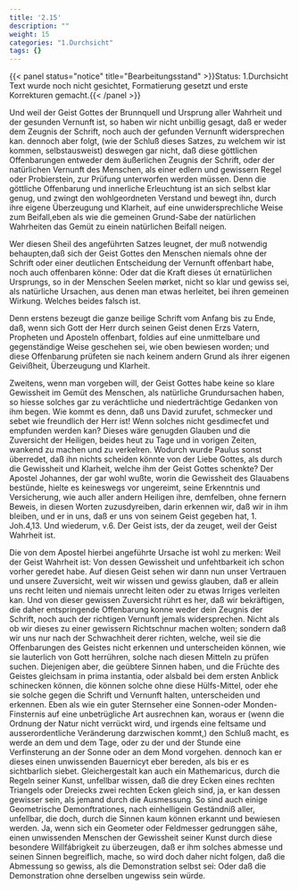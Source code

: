 ```yaml
---
title: '2.15'
description: ""
weight: 15
categories: "1.Durchsicht"
tags: {}
---
```


{{< panel status="notice" title="Bearbeitungsstand" >}}Status: 1.Durchsicht
Text wurde noch nicht gesichtet, Formatierung gesetzt und erste Korrekturen gemacht.{{< /panel >}}

<!-- seite 103 -->


Und weil der Geist Gottes der Brunnquell
und Ursprung aller Wahrheit und der gesunden Vernunft
ist, so haben wir nicht unbillig gesagt, daß er
weder dem Zeugnis der Schrift, noch auch der gefunden
Vernunft widersprechen kan. dennoch
aber folgt, (wie der Schluß dieses Satzes, zu welchem
wir ist kommen, selbstausweist) deswegen gar nicht,
daß diese göttlichen Offenbarungen entweder dem
äußerlichen Zeugnis der Schrift, oder der natürlichen
Vernunft des Menschen, als einer edlern
und gewissern Regel oder Probierstein, zur Prüfung
unterworfen werden müssen. Denn die göttliche
Offenbarung und innerliche Erleuchtung ist
an sich selbst klar genug, und zwingt den wohlgeordneten
Verstand und bewegt ihn, durch ihre eigene
Überzeugung und Klarheit, auf eine unwidersprechliche
Weise zum Beifall,eben als wie die
gemeinen Grund-Sabe der natürlichen Wahrheiten
das Gemüt zu einein natürlichen Beifall
neigen.

Wer diesen Sheil des angeführten Satzes leugnet,
der muß notwendig behaupten,daß sich der Geist Gottes
den Menschen niemals ohne der Schrift oder einer
deutlichen Entscheidung der Vernunft offenbart habe,
noch auch offenbaren könne: Oder dat die Kraft
dieses út ernatürlichen Ursprungs, so in der Menschen
Seelen mørket, nicht so klar und gewiss sei, als natürliche
Ursachen, aus denen man etwas herleitet, bei ihren
gemeinen Wirkung. Welches beides falsch ist.

Denn erstens bezeugt die ganze beilige Schrift
vom Anfang bis zu Ende, daß, wenn sich Gott der
Herr durch seinen Geist denen Erzs Vatern, Propheten
und Aposteln offenbart, foldies auf eine unmittelbare
und gegenständige Weise geschehen sei, wie
oben bewiesen worden; und diese Offenbarung prüfeten
sie nach keinem andern Grund als ihrer eigenen Geivißheit,
Überzeugung und Klarheit.<!-- seite 104 -->

Zweitens, wenn man vorgeben will, der Geist
Gottes habe keine so klare Gewissheit im Gemüt des
Menschen, als natürliche Grundursachen haben, so
hiesse solches gar zu veráchtliche und niederträchtige Gedanken
von ihm begen. Wie kommt es denn, daß uns
David zurufet, schmecker und sebet wie freundlich
der Herr ist! Wenn solches nicht gesdimecfet und empfunden
werden kan? Dieses wäre genugden Glauben
und die Zuversicht der Heiligen, beides heut zu Tage
und in vorigen Zeiten, wankend zu machen und zu verkelren.
Wodurch wurde Paulus sonst überredet, daß
ihn nichts scheiden könnte von der Liebe Gottes,
als durch die Gewissheit und Klarheit, welche ihm der
Geist Gottes schenkte? Der Apostel Johannes, der
gar wohl wußte, worin die Gewissheit des Glauabens
bestünde, hielte es keineswegs vor ungereimt, seine
Erkenntnis und Versicherung, wie auch aller andern
Heiligen ihre, demfelben, ohne fernern Beweis, in diesen
Worten zuzusdyreiben, darin erkennen wir, daß
wir in ihm bleiben, und er in uns, daß er uns von
seinem Geist gegeben hat, 1. Joh.4,13. Und wiederum,
v.6. Der Geist ists, der da zeuget, weil
der Geist Wahrheit ist.

Die von dem Apostel hierbei angeführte Ursache ist
wohl zu merken: Weil der Geist Wahrheit ist:
Von dessen Gewissheit und unfehtbarkeit ich schon vorher
geredet habe. Auf diesen Geist sehen wir dann nun
unser Vertrauen und unsere Zuversicht, weit wir wissen
und gewiss glauben, daß er allein uns recht leiten und niemais
unrecht leiten oder zu etwas Irriges verleiten kan.
Und von dieser gewissen Zuversicht rührt es her, daß wir
bekräftigen, die daher entspringende Offenbarung konne
weder dein Zeugnis der Schrift, noch auch der richtigen
Vernunft jemals widersprechen. Nicht als ob
wir dieses zu einer gewissern Richtschnur machen wolten;
sondern daß wir uns nur nach der Schwachheit<!-- seite 105 -->
derer richten, welche, weil sie die Offenbarungen des
Geistes nicht erkennen und unterscheiden können, wie sie
lauterlich von Gott herrühren, solche nach diesen Mitteln
zu prüfen suchen. Diejenigen aber, die geübtere
Sinnen haben, und die Früchte des Geistes gleichsam
in prima instantia, oder alsbald bei dem ersten Anblick
schinecken können, die können solche ohne diese Hülfs-Mittel,
oder ehe sie solche gegen die Schrift und Vernunft
halten, unterscheiden und erkennen. Eben als
wie ein guter Sternseher eine Sonnen-oder Monden-Finsternis
auf eine unbetrügliche Art ausrechnen kan,
woraus er (wenn die Ordnung der Natur nicht verrückt
wird, und irgends eine feltsame und ausserordentliche
Veränderung darzwischen kommt,) den Schluß macht,
es werde an dem und dem Tage, oder zu der und
der Stunde eine Verfinsterung an der Sonne oder an
dem Mond vorgehen. dennoch kan er dieses einen unwissenden
Bauernicyt eber bereden, als bis er es sichtbarlich
siebet. Gleichergestalt kan auch ein Mathemaricus,
durch die Regeln seiner Kunst, unfellbar wissen,
daß die drey Ecken eines rechten Triangels oder Dreiecks
zwei rechten Ecken gleich sind, ja, er kan dessen gewisser
sein, als jemand durch die Ausmessung. So sind
auch einige Geometrische Demonftrationes, nach einhelligein
Geständniß aller, unfellbar, die doch, durch die
Sinnen kaum können erkannt und bewiesen werden.
Ja, wenn sich ein Geometer oder Feldmesser gedrunggen
sähe, einen unwissenden Menschen der Gewissheit
seiner Kunst durch diese besondere Willfábrigkeit zu
überzeugen, daß er ihm solches abmesse und seinen Sinnen
begreiflich, mache, so wird doch daher nicht folgen,
daß die Abmessung so gewiss, als die Demonstration
selbst sei: Oder daß die Demonstration ohne derselben
ungewiss sein würde.

